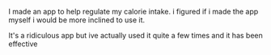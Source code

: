 I made an app to help regulate my calorie intake. i figured if i made the app myself i would be more inclined to use it.

It's a ridiculous app but ive actually used it quite a few times and it has been effective 
